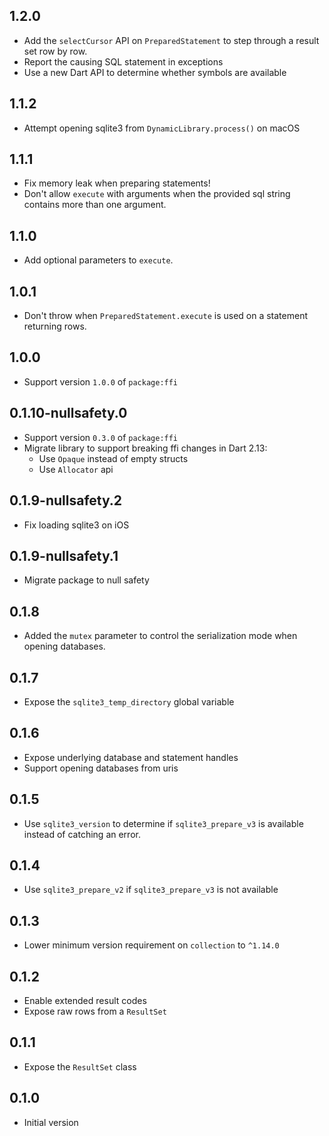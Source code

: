 ## 1.2.0

- Add the `selectCursor` API on `PreparedStatement` to step through a result set row by row.
- Report the causing SQL statement in exceptions
- Use a new Dart API to determine whether symbols are available

## 1.1.2

- Attempt opening sqlite3 from `DynamicLibrary.process()` on macOS

## 1.1.1

- Fix memory leak when preparing statements!
- Don't allow `execute` with arguments when the provided sql string contains
  more than one argument.

## 1.1.0

- Add optional parameters to `execute`.

## 1.0.1

- Don't throw when `PreparedStatement.execute` is used on a statement returning
  rows.

## 1.0.0

- Support version `1.0.0` of `package:ffi`

## 0.1.10-nullsafety.0

- Support version `0.3.0` of `package:ffi`
- Migrate library to support breaking ffi changes in Dart 2.13:
  - Use `Opaque` instead of empty structs
  - Use `Allocator` api

## 0.1.9-nullsafety.2

- Fix loading sqlite3 on iOS

## 0.1.9-nullsafety.1

- Migrate package to null safety

## 0.1.8

- Added the `mutex` parameter to control the serialization mode
  when opening databases.

## 0.1.7

- Expose the `sqlite3_temp_directory` global variable

## 0.1.6

- Expose underlying database and statement handles
- Support opening databases from uris

## 0.1.5

- Use `sqlite3_version` to determine if `sqlite3_prepare_v3` is available
  instead of catching an error.

## 0.1.4

- Use `sqlite3_prepare_v2` if `sqlite3_prepare_v3` is not available

## 0.1.3

- Lower minimum version requirement on `collection` to `^1.14.0`

## 0.1.2

- Enable extended result codes
- Expose raw rows from a `ResultSet`

## 0.1.1

- Expose the `ResultSet` class

## 0.1.0

- Initial version
